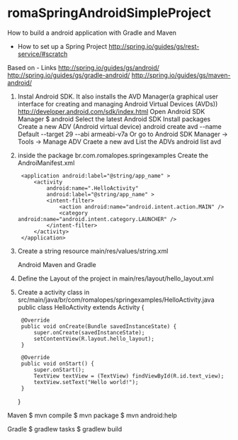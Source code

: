 romaSpringAndroidSimpleProject
===========================
How to build a android application with Gradle and Maven

- How to set up a Spring Project
	http://spring.io/guides/gs/rest-service/#scratch

Based on
    - Links
    http://spring.io/guides/gs/android/
	http://spring.io/guides/gs/gradle-android/
	http://spring.io/guides/gs/maven-android/

		
   
1.
	Instal Android SDK.  It also installs the AVD Manager(a graphical user interface for creating and managing Android Virtual Devices (AVDs))
		http://developer.android.com/sdk/index.html
	Open Android SDK Manager
		$ android
	Select the latest Android SDK
		Install packages
	Create a new ADV (Android virtual device)
		android create avd --name Default --target 29 --abi armeabi-v7a
	Or go to Android SDK Manager
        -> Tools -> Manage ADV
        Craete a new avd
	List the ADVs
		android list avd

2. inside the package br.com.romalopes.springexamples
    Create the AndroiManifest.xml
    <?xml version="1.0" encoding="utf-8"?>
    <manifest xmlns:android="http://schemas.android.com/apk/res/android"
        package="br.com.romalopes.springexamples"
        android:versionCode="1"
        android:versionName="1.0.0" >

        <application android:label="@string/app_name" >
            <activity
                android:name=".HelloActivity"
                android:label="@string/app_name" >
                <intent-filter>
                    <action android:name="android.intent.action.MAIN" />
                    <category android:name="android.intent.category.LAUNCHER" />
                </intent-filter>
            </activity>
        </application>
    </manifest>

3. Create a string resource   main/res/values/string.xml
    <?xml version="1.0" encoding="utf-8"?>
    <resources>
        <string name="app_name">Android Maven and Gradle</string>
    </resources>

4. Define the Layout of the project in main/res/layout/hello_layout.xml
    <?xml version="1.0" encoding="utf-8"?>
    <LinearLayout xmlns:android="http://schemas.android.com/apk/res/android"
        android:orientation="vertical"
        android:layout_width="fill_parent"
        android:layout_height="fill_parent"
        >
        <TextView
        android:id="@+id/text_view"
        android:layout_width="fill_parent"
        android:layout_height="wrap_content"
        />
    </LinearLayout>

5. Create a activity class in src/main/java/br/com/romalopes/springexamples/HelloActivity.java
    public class HelloActivity extends Activity {

        @Override
        public void onCreate(Bundle savedInstanceState) {
            super.onCreate(savedInstanceState);
            setContentView(R.layout.hello_layout);
        }

        @Override
        public void onStart() {
            super.onStart();
            TextView textView = (TextView) findViewById(R.id.text_view);
            textView.setText("Hello world!");
        }

    }


	
Maven
    $ mvn compile
    $ mvn package
    $ mvn android:help

Gradle
    $ gradlew tasks
    $ gradlew build
